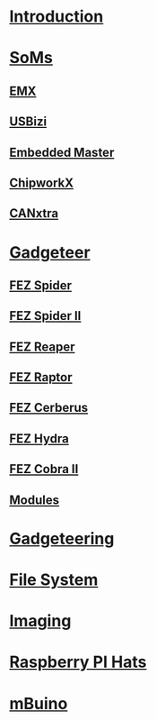 # [Introduction](intro.md)
# [SoMs](soms/intro.md)
## [EMX](soms/emx.md)
## [USBizi](soms/usbizi.md)
## [Embedded Master](soms/embedded_master.md)
## [ChipworkX](soms/chipworkx.md)
## [CANxtra](soms/canxtra.md)

# [Gadgeteer](gadgeteer/intro.md)
## [FEZ Spider](gadgeteer/fez_spider.md)
## [FEZ Spider II](gadgeteer/fez_spider_ii.md)
## [FEZ Reaper](gadgeteer/fez_reaper.md)
## [FEZ Raptor](gadgeteer/fez_raptor.md)
## [FEZ Cerberus](gadgeteer/fez_cerberus.md)
## [FEZ Hydra](gadgeteer/fez_hydra.md)
## [FEZ Cobra II](gadgeteer/fez_cobra_ii.md)
## [Modules](gadgeteer/modules.md)

# [Gadgeteering](gadgeteering.md)
# [File System](filesystem.md)
# [Imaging](imaging.md)
# [Raspberry PI Hats](raspberrypi_hats.md)
# [mBuino](mbuino.md)
